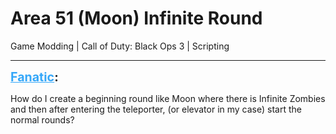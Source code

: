 # Area 51 (Moon) Infinite Round
Game Modding | Call of Duty: Black Ops 3 | Scripting

---
<strong style="font-size: 1.4em;"><span style="text-decoration: underline;text-decoration-color: #34a7f9;"><span style="color:#34a7f9;">Fanatic</span></span>:</strong>

<p>How do I create a beginning round like Moon where there is Infinite Zombies and then after entering the teleporter, (or elevator in my case) start the normal rounds?</p>
